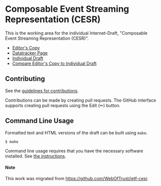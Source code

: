 # Composable Event Streaming Representation (CESR)

This is the working area for the individual Internet-Draft, "Composable Event Streaming Representation (CESR)".

* [Editor's Copy](https://trustoverip.github.io/tswg-cesr-specification/#go.draft-ssmith-cesr.html)
* [Datatracker Page](https://datatracker.ietf.org/doc/draft-ssmith-cesr)
* [Individual Draft](https://datatracker.ietf.org/doc/html/draft-ssmith-cesr)
* [Compare Editor's Copy to Individual Draft](https://trustoverip.github.io/tswg-cesr-specification/#go.draft-ssmith-cesr.diff)


## Contributing

See the
[guidelines for contributions](https://github.com/trustoverip/tswg-cesr-specification/blob/main/CONTRIBUTING.md).

Contributions can be made by creating pull requests.
The GitHub interface supports creating pull requests using the Edit (✏) button.


## Command Line Usage

Formatted text and HTML versions of the draft can be built using `make`.

```sh
$ make
```

Command line usage requires that you have the necessary software installed.  See
[the instructions](https://github.com/martinthomson/i-d-template/blob/main/doc/SETUP.md).

#### Note

This work was migrated from https://github.com/WebOfTrust/ietf-cesr.
